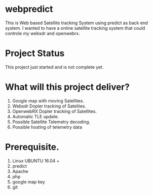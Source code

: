 # webpredict
This is Web based Satellite tracking System using predict as back end system.
I wanted to have a online satellite tracking system that could controle my websdr and openwebrx.
# Project Status
This project just started and is not complete yet.

# What will this project deliver?
1) Google map with moving Satellites.
2) Websdr Dopler tracking of Satelites.
3) OpenwebRX Dopler tracking of Satellites.
4) Automatic TLE update.
5) Possible Satellite Telemetry decoding.
6) Possible hosting of telemetry data

# Prerequisite.
1) Linux UBUNTU 16.04 +
2) predict
3) Apache
4) php
5) google map key
6) git
